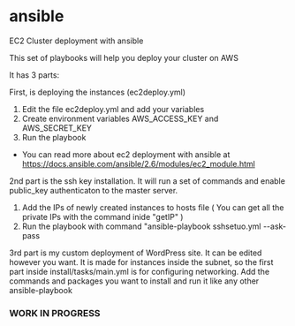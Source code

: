 # ansible
EC2 Cluster deployment with ansible

This set of playbooks will help you deploy your cluster on AWS

It has 3 parts:

First, is deploying the instances (ec2deploy.yml)
  1) Edit the file ec2deploy.yml and add your variables
  2) Create environment variables AWS_ACCESS_KEY and AWS_SECRET_KEY
  3) Run the playbook
  * You can read more about ec2 deployment with ansible at https://docs.ansible.com/ansible/2.6/modules/ec2_module.html 
  
2nd part is the ssh key installation. It will run a set of commands and enable public_key authenticaton to the master server.
  1) Add the IPs of newly created instances to hosts file ( You can get all the private IPs with the command inide "getIP" )
  2) Run the playbook with command "ansible-playbook sshsetuo.yml --ask-pass
  
3rd part is my custom deployment of WordPress site. It can be edited however you want. 
It is made for instances inside the subnet, so the first part inside install/tasks/main.yml is for configuring networking. 
Add the commands and packages you want to install and run it like any other ansible-playbook

### WORK IN PROGRESS ###
